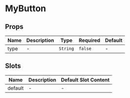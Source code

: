 # MyButton

## Props

<!-- @vuese:MyButton:props:start -->
|Name|Description|Type|Required|Default|
|---|---|---|---|---|
|type|-|`String`|`false`|-|

<!-- @vuese:MyButton:props:end -->


## Slots

<!-- @vuese:MyButton:slots:start -->
|Name|Description|Default Slot Content|
|---|---|---|
|default|-|-|

<!-- @vuese:MyButton:slots:end -->


